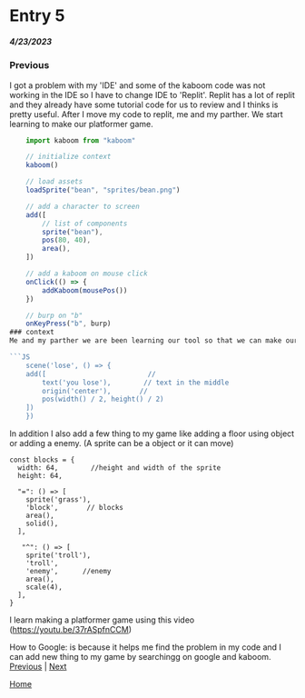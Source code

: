 # Entry 5
##### 4/23/2023

### Previous
I got a problem with my 'IDE' and some of the kaboom code was not working in the IDE so I have to change IDE to 'Replit'.
Replit has a lot of replit and they already have some tutorial code for us to review and I thinks is pretty useful. After I move my code to replit, me and my parther. We start learning to make our platformer game.

```js
    import kaboom from "kaboom"

    // initialize context
    kaboom()

    // load assets
    loadSprite("bean", "sprites/bean.png")

    // add a character to screen
    add([
        // list of components
        sprite("bean"),
        pos(80, 40),
        area(),
    ])

    // add a kaboom on mouse click
    onClick(() => {
        addKaboom(mousePos())
    })

    // burp on "b"
    onKeyPress("b", burp)
### context
Me and my parther we are been learning our tool so that we can make our game. What I Recently made is that I was trying to add scene to my game so it can feel a little bit like a real game. A scene is when u start the game and it tells you the detail or story about the game. Also we can add a scene when a sprite collide with a enemy and it goes to a screen say "You lose".

```JS
    scene('lose', () => {
    add([                         //
        text('you lose'),        // text in the middle
        origin('center'),       //
        pos(width() / 2, height() / 2)
    ])
    })
```
In addition I also add a few thing to my game like adding a floor using object or adding a enemy. (A sprite can be a object or it can move)
```Js
const blocks = {
  width: 64,        //height and width of the sprite
  height: 64,

  "=": () => [
    sprite('grass'),
    'block',       // blocks
    area(),
    solid(),
  ],

   "^": () => [
    sprite('troll'),
    'troll',
    'enemy',      //enemy
    area(),
    scale(4),
  ],
}
```

I learn making a platformer game using this video (https://youtu.be/37rASpfnCCM)

How to Google: is because it helps me find the problem in my code and I can add new thing to my game by searchingg on google and kaboom.
[Previous](entry04.md) | [Next](entry06.md)

[Home](../README.md)
